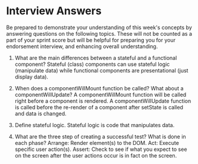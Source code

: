 # Interview Answers
Be prepared to demonstrate your understanding of this week's concepts by answering questions on the following topics. These will not be counted as a part of your sprint score but will be helpful for preparing you for your endorsement interview, and enhancing overall understanding.

1. What are the main differences between a stateful and a functional component?
    Stateful (class) components can use stateful logic (manipulate data) while functional components are presentational (just display data).

2. When does a componentWillMount function be called? What about a componentWillUpdate?
    A componentWillMount function will be called right before a component is rendered.
    A componentWillUpdate function is called before the re-render of a component after setState is called and data is changed.

3. Define stateful logic.
    Stateful logic is code that manipulates data.

4. What are the three step of creating a successful test? What is done in each phase?
    Arrange: Render element(s) to the DOM. 
    Act: Execute specific user action(s).
    Assert: Check to see if what you expect to see on the screen after the user actions occur is in fact on the screen.
